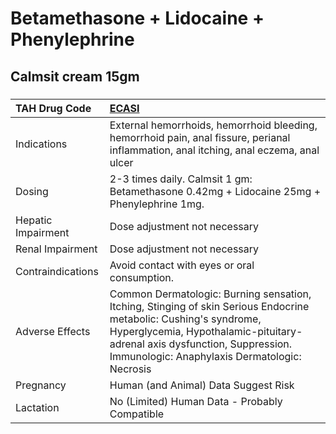 # Betamethasone + Lidocaine + Phenylephrine

## Calmsit cream 15gm

##### 

| TAH Drug Code      | [ECASI](https://www.tahsda.org.tw/drugs/hissearch.php?drug_code=ECASI)                                                                                                                                                                          |
|:-------------------|:------------------------------------------------------------------------------------------------------------------------------------------------------------------------------------------------------------------------------------------------|
| Indications        | External hemorrhoids, hemorrhoid bleeding, hemorrhoid pain, anal fissure, perianal inflammation, anal itching, anal eczema, anal ulcer                                                                                                          |
| Dosing             | 2-3 times daily. Calmsit 1 gm: Betamethasone 0.42mg + Lidocaine 25mg + Phenylephrine 1mg.                                                                                                                                                       |
| Hepatic Impairment | Dose adjustment not necessary                                                                                                                                                                                                                   |
| Renal Impairment   | Dose adjustment not necessary                                                                                                                                                                                                                   |
| Contraindications  | Avoid contact with eyes or oral consumption.                                                                                                                                                                                                    |
| Adverse Effects    | Common Dermatologic: Burning sensation, Itching, Stinging of skin Serious Endocrine metabolic: Cushing's syndrome, Hyperglycemia, Hypothalamic-pituitary-adrenal axis dysfunction, Suppression. Immunologic: Anaphylaxis Dermatologic: Necrosis |
| Pregnancy          | Human (and Animal) Data Suggest Risk                                                                                                                                                                                                            |
| Lactation          | No (Limited) Human Data - Probably Compatible                                                                                                                                                                                                   |

